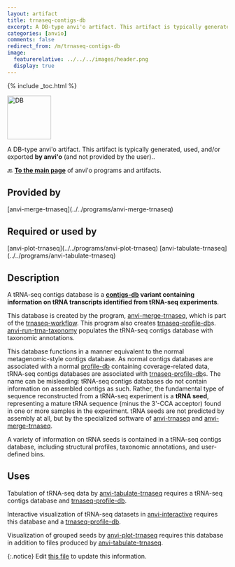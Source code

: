 ```yaml
---
layout: artifact
title: trnaseq-contigs-db
excerpt: A DB-type anvi'o artifact. This artifact is typically generated, used, and/or exported by anvi'o (and not provided by the user)..
categories: [anvio]
comments: false
redirect_from: /m/trnaseq-contigs-db
image:
  featurerelative: ../../../images/header.png
  display: true
---
```



{% include _toc.html %}


<img src="../../images/icons/DB.png" alt="DB" style="width:100px; border:none" />

A DB-type anvi'o artifact. This artifact is typically generated, used, and/or exported **by anvi'o** (and not provided by the user)..

🔙 **[To the main page](../../)** of anvi'o programs and artifacts.

## Provided by


<p style="text-align: left" markdown="1"><span class="artifact-p">[anvi-merge-trnaseq](../../programs/anvi-merge-trnaseq)</span></p>


## Required or used by


<p style="text-align: left" markdown="1"><span class="artifact-r">[anvi-plot-trnaseq](../../programs/anvi-plot-trnaseq)</span> <span class="artifact-r">[anvi-tabulate-trnaseq](../../programs/anvi-tabulate-trnaseq)</span></p>


## Description

A tRNA-seq contigs database is a **<span class="artifact-n">[contigs-db](/help/main/artifacts/contigs-db)</span> variant containing information on tRNA transcripts identified from tRNA-seq experiments**.

This database is created by the program, <span class="artifact-p">[anvi-merge-trnaseq](/help/main/programs/anvi-merge-trnaseq)</span>, which is part of the [trnaseq-workflow](../../workflows/trnaseq/). This program also creates <span class="artifact-n">[trnaseq-profile-db](/help/main/artifacts/trnaseq-profile-db)</span>s. <span class="artifact-p">[anvi-run-trna-taxonomy](/help/main/programs/anvi-run-trna-taxonomy)</span> populates the tRNA-seq contigs database with taxonomic annotations.

This database functions in a manner equivalent to the normal metagenomic-style contigs database. As normal contigs databases are associated with a normal <span class="artifact-n">[profile-db](/help/main/artifacts/profile-db)</span> containing coverage-related data, tRNA-seq contigs databases are associated with <span class="artifact-n">[trnaseq-profile-db](/help/main/artifacts/trnaseq-profile-db)</span>s. The name can be misleading: tRNA-seq contigs databases do not contain information on assembled contigs as such. Rather, the fundamental type of sequence reconstructed from a tRNA-seq experiment is a **tRNA seed**, representing a mature tRNA sequence (minus the 3'-CCA acceptor) found in one or more samples in the experiment. tRNA seeds are not predicted by assembly at all, but by the specialized software of <span class="artifact-p">[anvi-trnaseq](/help/main/programs/anvi-trnaseq)</span> and <span class="artifact-p">[anvi-merge-trnaseq](/help/main/programs/anvi-merge-trnaseq)</span>.

A variety of information on tRNA seeds is contained in a tRNA-seq contigs database, including structural profiles, taxonomic annotations, and user-defined bins.

## Uses

Tabulation of tRNA-seq data by <span class="artifact-p">[anvi-tabulate-trnaseq](/help/main/programs/anvi-tabulate-trnaseq)</span> requires a tRNA-seq contigs database and <span class="artifact-n">[trnaseq-profile-db](/help/main/artifacts/trnaseq-profile-db)</span>.

Interactive visualization of tRNA-seq datasets in <span class="artifact-p">[anvi-interactive](/help/main/programs/anvi-interactive)</span> requires this database and a <span class="artifact-n">[trnaseq-profile-db](/help/main/artifacts/trnaseq-profile-db)</span>.

Visualization of grouped seeds by <span class="artifact-p">[anvi-plot-trnaseq](/help/main/programs/anvi-plot-trnaseq)</span> requires this database in addition to files produced by <span class="artifact-p">[anvi-tabulate-trnaseq](/help/main/programs/anvi-tabulate-trnaseq)</span>.


{:.notice}
Edit [this file](https://github.com/merenlab/anvio/tree/master/anvio/docs/artifacts/trnaseq-contigs-db.md) to update this information.

